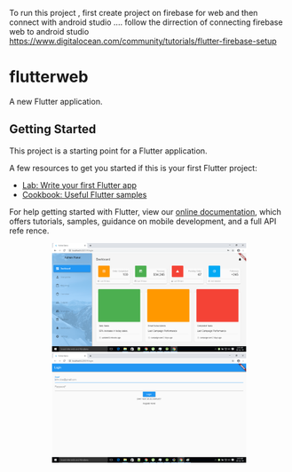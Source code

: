 To run this project ,
first create project on firebase for web and then connect with android studio ....
follow the dirrection of connecting firebase web to android studio 
https://www.digitalocean.com/community/tutorials/flutter-firebase-setup



# flutterweb

A new Flutter application.

## Getting Started

This project is a starting point for a Flutter application.

A few resources to get you started if this is your first Flutter project:

- [Lab: Write your first Flutter app](https://flutter.dev/docs/get-started/codelab)
- [Cookbook: Useful Flutter samples](https://flutter.dev/docs/cookbook)

For help getting started with Flutter, view our
[online documentation](https://flutter.dev/docs), which offers tutorials,
samples, guidance on mobile development, and a full API refe rence.

<p align="center">
  <img src="2.png" width="350" title="hover text">
  <img src="1.png" width="350" alt="accessibility text">
</p>
